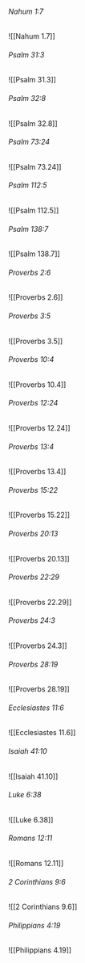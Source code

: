 ###### Nahum 1:7

![[Nahum 1.7]]

###### Psalm 31:3

![[Psalm 31.3]]

###### Psalm 32:8

![[Psalm 32.8]]

###### Psalm 73:24

![[Psalm 73.24]]

###### Psalm 112:5

![[Psalm 112.5]]

###### Psalm 138:7

![[Psalm 138.7]]

###### Proverbs 2:6

![[Proverbs 2.6]]

###### Proverbs 3:5

![[Proverbs 3.5]]

###### Proverbs 10:4

![[Proverbs 10.4]]

###### Proverbs 12:24

![[Proverbs 12.24]]

###### Proverbs 13:4

![[Proverbs 13.4]]

###### Proverbs 15:22

![[Proverbs 15.22]]

###### Proverbs 20:13

![[Proverbs 20.13]]

###### Proverbs 22:29

![[Proverbs 22.29]]

###### Proverbs 24:3

![[Proverbs 24.3]]

###### Proverbs 28:19

![[Proverbs 28.19]]

###### Ecclesiastes 11:6

![[Ecclesiastes 11.6]]

###### Isaiah 41:10

![[Isaiah 41.10]]

###### Luke 6:38

![[Luke 6.38]]

###### Romans 12:11

![[Romans 12.11]]

###### 2 Corinthians 9:6

![[2 Corinthians 9.6]]

###### Philippians 4:19

![[Philippians 4.19]]